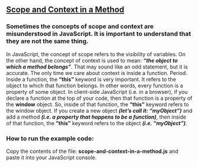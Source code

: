 ## [Scope and Context in a Method](#scope-and-context-in-a-method)

### Sometimes the concepts of scope and context are misunderstood in JavaScript. It is important to understand that they are not the same thing.

In JavaScript, the concept of scope refers to the visibility of variables. On the other hand, the concept of context is used to mean: ***“the object to which a method belongs”***. That may sound like an odd statement, but it is accurate. The only time we care about context is inside a function. Period. Inside a function, the **“this”** keyword is very important. It refers to the object to which that function belongs. In other words, every function is a property of some object. In client-side JavaScript (i.e. in a browser), if you declare a function at the top of your code, then that function is a property of the **window**  object. So, inside of that function, the **“this”** keyword refers to the window object. If you create a new object ***(let’s call it: “myObject”)*** and add a method ***(i.e. a property that happens to be a function)***, then inside of that function, the **“this”** keyword refers to the object ***(i.e. “myObject”)***.

### How to run the example code:

Copy the contents of the file: **scope-and-context-in-a-method.js** and paste it into your JavaScript console.

